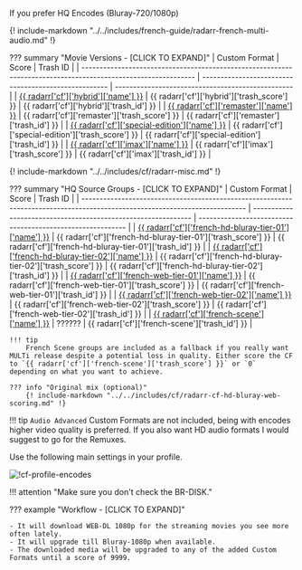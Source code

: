 If you prefer HQ Encodes (Bluray-720/1080p)

{! include-markdown "../../includes/french-guide/radarr-french-multi-audio.md" !}

??? summary "Movie Versions - [CLICK TO EXPAND]"
    | Custom Format                                                                                                 | Score                                                | Trash ID                                          |
    | ------------------------------------------------------------------------------------------------------------- | ---------------------------------------------------- | ------------------------------------------------- |
    | [{{ radarr['cf']['hybrid']['name'] }}](/Radarr/Radarr-collection-of-custom-formats/#hybrid)                   | {{ radarr['cf']['hybrid']['trash_score'] }}          | {{ radarr['cf']['hybrid']['trash_id'] }}          |
    | [{{ radarr['cf']['remaster']['name'] }}](/Radarr/Radarr-collection-of-custom-formats/#remaster)               | {{ radarr['cf']['remaster']['trash_score'] }}        | {{ radarr['cf']['remaster']['trash_id'] }}        |
    | [{{ radarr['cf']['special-edition']['name'] }}](/Radarr/Radarr-collection-of-custom-formats/#special-edition) | {{ radarr['cf']['special-edition']['trash_score'] }} | {{ radarr['cf']['special-edition']['trash_id'] }} |
    | [{{ radarr['cf']['imax']['name'] }}](/Radarr/Radarr-collection-of-custom-formats/#imax)                       | {{ radarr['cf']['imax']['trash_score'] }}            | {{ radarr['cf']['imax']['trash_id'] }}            |

{! include-markdown "../../includes/cf/radarr-misc.md" !}

??? summary "HQ Source Groups - [CLICK TO EXPAND]"
    | Custom Format                                                                                                               | Score                                                         | Trash ID                                                   |
    | --------------------------------------------------------------------------------------------------------------------------- | ------------------------------------------------------------- | ---------------------------------------------------------- |
    | [{{ radarr['cf']['french-hd-bluray-tier-01']['name'] }}](/Radarr/Radarr-collection-of-custom-formats/#fr-hd-bluray-tier-01) | {{ radarr['cf']['french-hd-bluray-tier-01']['trash_score'] }} | {{ radarr['cf']['french-hd-bluray-tier-01']['trash_id'] }} |
    | [{{ radarr['cf']['french-hd-bluray-tier-02']['name'] }}](/Radarr/Radarr-collection-of-custom-formats/#fr-hd-bluray-tier-02) | {{ radarr['cf']['french-hd-bluray-tier-02']['trash_score'] }} | {{ radarr['cf']['french-hd-bluray-tier-02']['trash_id'] }} |
    | [{{ radarr['cf']['french-web-tier-01']['name'] }}](/Radarr/Radarr-collection-of-custom-formats/#fr-web-tier-01)             | {{ radarr['cf']['french-web-tier-01']['trash_score'] }}       | {{ radarr['cf']['french-web-tier-01']['trash_id'] }}       |
    | [{{ radarr['cf']['french-web-tier-02']['name'] }}](/Radarr/Radarr-collection-of-custom-formats/#fr-web-tier-02)             | {{ radarr['cf']['french-web-tier-02']['trash_score'] }}       | {{ radarr['cf']['french-web-tier-02']['trash_id'] }}       |
    | [{{ radarr['cf']['french-scene']['name'] }}](/Radarr/Radarr-collection-of-custom-formats/#fr-scene-groups)                  | ??????                                                        | {{ radarr['cf']['french-scene']['trash_id'] }}             |

    !!! tip
        French Scene groups are included as a fallback if you really want MULTi release despite a potential loss in quality. Either score the CF to `{{ radarr['cf']['french-scene']['trash_score'] }}` or `0` depending on what you want to achieve.

    ??? info "Original mix (optional)"
        {! include-markdown "../../includes/cf/radarr-cf-hd-bluray-web-scoring.md" !}

!!! tip
    `Audio Advanced` Custom Formats are not included, being with encodes higher video quality is preferred. If you also want HD audio formats I would suggest to go for the Remuxes.

Use the following main settings in your profile.

![!cf-profile-encodes](images/cf-french-profile-1080p-encodes.png)

!!! attention "Make sure you don't check the BR-DISK."

??? example "Workflow - [CLICK TO EXPAND]"

    - It will download WEB-DL 1080p for the streaming movies you see more often lately.
    - It will upgrade till Bluray-1080p when available.
    - The downloaded media will be upgraded to any of the added Custom Formats until a score of 9999.
